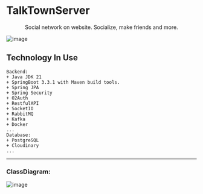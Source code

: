 # TalkTownServer
<p style="text-align: center;">Social network on website. Socialize, make friends and more.</p>


 ![image](https://github.com/TaiTitans/TalkTown/assets/70010376/a8664a0d-4053-4792-8e57-853e6de29a70)


## Technology In Use

```
Backend:
+ Java JDK 21
+ SpringBoot 3.3.1 with Maven build tools.
+ Spring JPA
+ Spring Security
+ O2Auth
+ RestfulAPI
+ SocketIO
+ RabbitMQ
+ Kafka
+ Docker
...
Database:
+ PostgreSQL
+ Cloudinary
...
```
---
### ClassDiagram:
![image](https://github.com/TaiTitans/TalkTown/assets/70010376/e593519a-46e4-4013-bc48-5ee1741af492)


